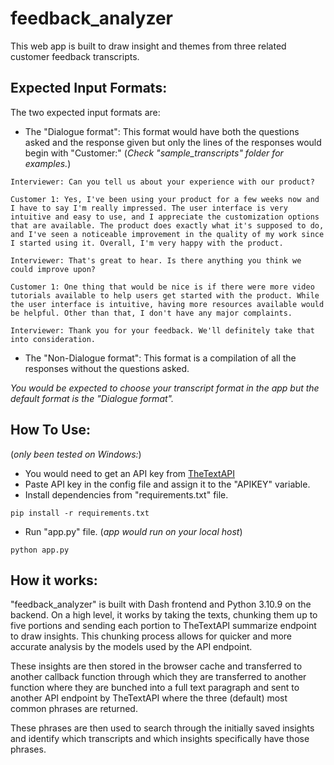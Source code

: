 # feedback_analyzer



This web app is built to draw insight and themes from three related customer feedback transcripts.

## Expected Input Formats:
The two expected input formats are:

- The "Dialogue format": This format would have both the questions asked and the response given but only the lines of the responses would begin with "Customer:" (*Check "sample_transcripts" folder for examples.*)

```
Interviewer: Can you tell us about your experience with our product?

Customer 1: Yes, I've been using your product for a few weeks now and I have to say I'm really impressed. The user interface is very intuitive and easy to use, and I appreciate the customization options that are available. The product does exactly what it's supposed to do, and I've seen a noticeable improvement in the quality of my work since I started using it. Overall, I'm very happy with the product.

Interviewer: That's great to hear. Is there anything you think we could improve upon?

Customer 1: One thing that would be nice is if there were more video tutorials available to help users get started with the product. While the user interface is intuitive, having more resources available would be helpful. Other than that, I don't have any major complaints.

Interviewer: Thank you for your feedback. We'll definitely take that into consideration.
```
- The "Non-Dialogue format": This format is a compilation of all the responses without the questions asked. 

*You would be expected to choose your transcript format in the app but the default format is the "Dialogue format".*

## How To Use: 

(*only been tested on Windows:*)

- You would need to get an API key from [TheTextAPI](www.thetextapi.com)
- Paste API key in the config file and assign it to the "APIKEY" variable.
- Install dependencies from "requirements.txt" file.

```
pip install -r requirements.txt
```

- Run "app.py" file. (*app would run on your local host*)

```
python app.py
```

## How it works:

"feedback_analyzer" is built with Dash frontend and Python 3.10.9 on the backend. On a high level, it works by taking the texts, chunking them up to five portions and sending each portion to TheTextAPI summarize endpoint to draw insights. This chunking process allows for quicker and more accurate analysis by the models used by the API endpoint.

These insights are then stored in the browser cache and transferred to another callback function through which they are transferred to another function where they are bunched into a full text paragraph and sent to another API endpoint by TheTextAPI where the three (default) most common phrases are returned.

These phrases are then used to search through the initially saved insights and identify which transcripts and which insights specifically have those phrases.

